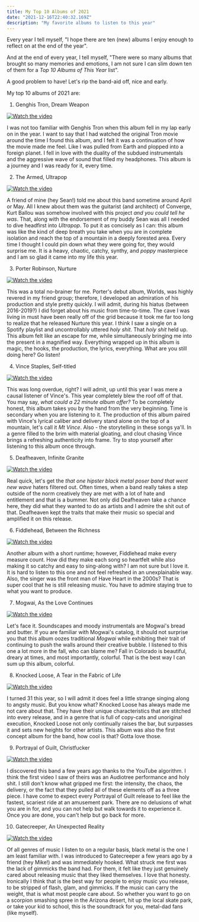```yaml
---
title: My Top 10 Albums of 2021
date: "2021-12-16T22:40:32.169Z"
description: "My favorite albums to listen to this year"
---
```


Every year I tell myself, "I hope there are ten (new) albums I enjoy enough to reflect on at the end of the year".

And at the end of every year, I tell myself, "There were so many albums that brought so many memories and emotions, I am not sure I can slim down ten of them for a *Top 10 Albums of This Year* list".

A good problem to have! Let's rip the band-aid off, nice and early.

My top 10 albums of 2021 are:

1. Genghis Tron, Dream Weapon
   
[![Watch the video](https://img.youtube.com/vi/tMS_Mvp8wjw/0.jpg)](https://youtu.be/tMS_Mvp8wjw)

I was not too familiar with Genghis Tron when this album fell in my lap early on in the year. I want to say that I had watched the original Tron movie around the time I found this album, and I felt it was a continuation of how the movie made me feel. Like I was pulled from Earth and plopped into a foreign planet. I fell in love with the duality of the subdued instrumentals and the aggressive wave of sound that filled my headphones. This album is a journey and I was ready for it, every time. 


2. The Armed, Ultrapop

[![Watch the video](https://img.youtube.com/vi/Fbo21aWFbhQ/0.jpg)](https://youtu.be/Fbo21aWFbhQ)

A friend of mine (hey Sean!) told me about this band sometime around April or May. All I knew about them was the guitarist (and architect) of Converge, Kurt Ballou was somehow involved with this project *and you could tell he was*. That, along with the endorsement of my buddy Sean was all I needed to dive headfirst into *Ultrapop*. To put it as concisely as I can: this album was like the kind of deep breath you take when you are in complete isolation and reach the top of a mountain in a deeply forested area. Every time I thought I could pin down what they were going for, they would surprise me. It is a heavy, chaotic, catchy, synthy, and *poppy* masterpiece and I am so glad it came into my life this year.


3. Porter Robinson, Nurture

[![Watch the video](https://img.youtube.com/vi/TJBh_hj6DzE/0.jpg)](https://youtu.be/TJBh_hj6DzE)

This was a total no-brainer for me. Porter's debut album, Worlds, was highly revered in my friend group; therefore, I developed an admiration of his production and style pretty quickly. I will admit, during his hiatus (between 2016-2019?) I did forget about his music from time-to-time. The cave I was living in must have been really off of the grid because it took me far too long to realize that he released Nurture this year. I think I saw a single on a Spotify playlist and uncontrollably uttered *holy shit*. That *holy shit* held up. This album felt like an escape for me, while simultaneously bringing me into the present in a magnified way. Everything wrapped up in this album is magic, the hooks, the production, the lyrics, everything. What are you still doing here? Go listen!


4. Vince Staples, Self-titled

[![Watch the video](https://img.youtube.com/vi/v0E0eQ_hH7k/0.jpg)](https://youtu.be/v0E0eQ_hH7k)

This was long overdue, right? I will admit, up until this year I was mere a causal listener of Vince's. This year completely blew the roof off of that. You may say, *what could a 22 minute album offer?* To be completely honest, this album takes you by the hand from the very beginning. Time is secondary when you are listening to it. The production of this album paired with Vince's lyrical caliber and delivery stand alone on the top of a mountain, let's call it *Mt Vince*. Also - the storytelling in these songs ya'll. In a genre filled to the brim with material gloating, and clout chasing Vince brings a refreshing authenticity into frame. Try to stop yourself after listening to this album once through.

5. Deafheaven, Infinite Granite

[![Watch the video](https://img.youtube.com/vi/fXTBQQU191Y/0.jpg)](https://youtu.be/fXTBQQU191Y)

Real quick, let's get the *that one hipster black metal poser band that went new wave* haters filtered out. Often times, when a band really takes a step outside of the norm creatively they are met with a lot of hate and entitlement and that is a bummer. Not only did Deafheaven take a chance here, they did what they wanted to do as artists and I admire the shit out of that. Deafheaven kept the traits that make their music so special and amplified it on this release.

6. Fiddlehead, Between the Richness

[![Watch the video](https://img.youtube.com/vi/2O5CoajpOGI/0.jpg)](https://youtu.be/2O5CoajpOGI)

Another album with a short runtime; however, Fiddlehead make every measure count. How did they make each song so heartfelt while also making it so catchy and easy to sing-along with? I am not sure but I love it. It is hard to listen to this one and not feel refreshed in an unexplainable way. Also, the singer was the front man of Have Heart in the 2000s? That is super cool that he is still releasing music. You have to admire staying true to what you want to produce.

7. Mogwai, As the Love Continues

[![Watch the video](https://img.youtube.com/vi/55wY7XrGFzY/0.jpg)](https://youtu.be/55wY7XrGFzY)

Let's face it. Soundscapes and moody instrumentals are Mogwai's bread and butter. If you are familiar with Mogwai's catalog, it should not surprise you that this album oozes traditional *Mogwai* while exhibiting their trait of continuing to push the walls around their creative bubble. I listened to this one a lot more in the fall, who can blame me? Fall in Colorado is beautiful, dreary at times, and most importantly, colorful. That is the best way I can sum up this album, colorful.

8. Knocked Loose, A Tear in the Fabric of Life

[![Watch the video](https://img.youtube.com/vi/Qp3L0nqf2Po/0.jpg)](https://youtu.be/Qp3L0nqf2Po)

I turned 31 this year, so I will admit it does feel a little strange singing along to angsty music. But you know what? Knocked Loose has always made me not care about that. They have their unique characteristics that are stitched into every release, and in a genre that is full of copy-cats and unoriginal execution, Knocked Loose not only continually raises the bar, but surpasses it and sets new heights for other artists. This album was also the first concept album for the band, how cool is that? Gotta love those.

9.  Portrayal of Guilt, Christfucker

[![Watch the video](https://img.youtube.com/vi/wKdqrL7bNoY/0.jpg)](https://youtu.be/wKdqrL7bNoY)

I discovered this band a few years ago thanks to the YouTube algorithm. I think the first video I saw of theirs was an Audiotree performance and holy shit. I still don't know what gripped me first: the intensity, the chaos, the delivery, or the fact that they pulled all of these elements off as a three piece. I have come to expect every Portrayal of Guilt release to feel like the fastest, scariest ride at an amusement park. There are no delusions of what you are in for, and you can not help but walk towards it to experience it. Once you are done, you can't help but go back for more.

10. Gatecreeper, An Unexpected Reality

[![Watch the video](https://img.youtube.com/vi/FAOolnsWOiA/0.jpg)](https://youtu.be/FAOolnsWOiA)

Of all genres of music I listen to on a regular basis, black metal is the one I am least familiar with. I was introduced to Gatecreeper a few years ago by a friend (hey Mike!) and was immediately hooked. What struck me first was the lack of gimmicks the band had. For them, it felt like they just genuinely cared about releasing music that they liked themselves. I love that honesty. Ironically I think that is the best way for people to enjoy music you release, to be stripped of flash, glam, and gimmicks. If the music can carry the weight, that is what most people care about. So whether you want to go on a scorpion smashing spree in the Arizona desert, hit up the local skate park, or take your kid to school, this is the soundtrack for you, metal-dad fans (like myself).

